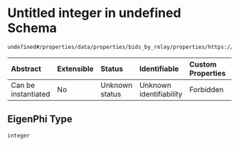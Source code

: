 # Untitled integer in undefined Schema

```txt
undefined#/properties/data/properties/bids_by_relay/properties/https://boost-relay.flashbots.net/properties/EigenPhi
```



| Abstract            | Extensible | Status         | Identifiable            | Custom Properties | Additional Properties | Access Restrictions | Defined In                                                                          |
| :------------------ | :--------- | :------------- | :---------------------- | :---------------- | :-------------------- | :------------------ | :---------------------------------------------------------------------------------- |
| Can be instantiated | No         | Unknown status | Unknown identifiability | Forbidden         | Allowed               | none                | [bid\_summary.schema.json\*](../out/bid_summary.schema.json "open original schema") |

## EigenPhi Type

`integer`
